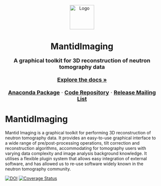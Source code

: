 <div align="center">
  <a href="https://mantidproject.github.io/mantidimaging/">
    <img src="images/mantid_imaging_64px.ico" alt="Logo" width="80" height="80">
  </a>

  <h1 align="center">MantidImaging</h1>

  <p align="center" style="font-size: 18px">
    <strong>A graphical toolkit for 3D reconstruction of neutron tomography data</strong>
    <br />
     <br />
    <a href="https://mantidproject.github.io/mantidimaging/"><strong>Explore the docs »</strong></a>
    <br />
    <br />
    <a href="https://anaconda.org/mantid/mantidimaging"><b>Anaconda Package</b></a>
    ·
    <a href="https://github.com/mantidproject/mantidimaging"><b>Code Repository</b></a>
    ·
    <a href="https://www.jiscmail.ac.uk/cgi-bin/wa-jisc.exe?SUBED1=MANTID-IMAGING-ANNOUNCE&A=1"><b>Release Mailing List</b></a>
  </p>
</div>

# MantidImaging

Mantid Imaging is a graphical toolkit for performing 3D reconstruction of neutron tomography data. It provides an easy-to-use graphical interface to a wide range of pre/post-processing operations, tilt correction and reconstruction algorithms, accommodating for tomography users with varying data complexity and image analysis background knowledge. It utilises a flexible plugin system that allows easy integration of external software, and has allowed us to re-use software widely known in the neutron tomography community.

[![DOI](https://zenodo.org/badge/DOI/10.5281/zenodo.4728059.svg)](https://doi.org/10.5281/zenodo.4728059)
[![Coverage Status](https://coveralls.io/repos/github/mantidproject/mantidimaging/badge.svg?branch=main)](https://coveralls.io/github/mantidproject/mantidimaging?branch=main)
